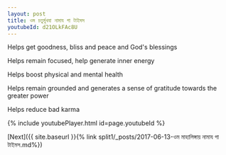 ```yaml
---
layout: post
title: ওম চতুর্মুখযা নামায গা টাইমস
youtubeId: d21OLkFAc8U
---
```

 
 
Helps get goodness, bliss and peace and God's blessings
 
Helps remain focused, help generate inner energy 
 
Helps boost physical and mental health 
 
Helps remain grounded and generates a sense of gratitude towards the greater power 
 
Helps reduce bad karma
 
 
 
 


{% include youtubePlayer.html id=page.youtubeId %}
 
[Next]({{ site.baseurl }}{% link  split1/_posts/2017-06-13-ওম মাহালিঙ্গায় নামায গা টাইমস.md%})
 
